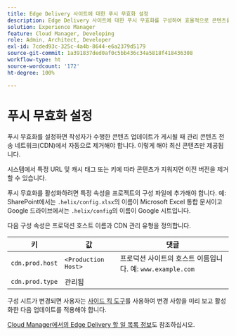 ```yaml
---
title: Edge Delivery 사이트에 대한 푸시 무효화 설정
description: Edge Delivery 사이트에 대한 푸시 무효화를 구성하여 효율적으로 콘텐츠를 업데이트하고 캐싱을 제어하는 방법에 대해 알아봅니다.
solution: Experience Manager
feature: Cloud Manager, Developing
role: Admin, Architect, Developer
exl-id: 7cded93c-325c-4a4b-8644-e6a2379d5179
source-git-commit: 1a391837ded0af0c5bb436c34a5818f418436308
workflow-type: ht
source-wordcount: '172'
ht-degree: 100%

---
```


# 푸시 무효화 설정

푸시 무효화를 설정하면 작성자가 수행한 콘텐츠 업데이트가 게시될 때 관리 콘텐츠 전송 네트워크(CDN)에서 자동으로 제거해야 합니다. 이렇게 해야 최신 콘텐츠만 제공됩니다.

시스템에서 특정 URL 및 캐시 태그 또는 키에 따라 콘텐츠가 지워지면 이전 버전을 제거할 수 있습니다.

푸시 무효화를 활성화하려면 특정 속성을 프로젝트의 구성 파일에 추가해야 합니다. 예: SharePoint에서는 `.helix/config.xlsx`의 이름이 Microsoft Excel 통합 문서이고 Google 드라이브에서는 `.helix/config`의 이름이 Google 시트입니다.

다음 구성 속성은 프로덕션 호스트 이름과 CDN 관리 유형을 정의합니다.

| 키 | 값 | 댓글 |
| --- | --- | --- |
| `cdn.prod.host` | `<Production Host>` | 프로덕션 사이트의 호스트 이름입니다. 예: `www.example.com` |
| `cdn.prod.type` | 관리됨 |   |

구성 시트가 변경되면 사용자는 [사이드 킥 도구](/help/edge/docs/sidekick.md)를 사용하여 변경 사항을 미리 보고 활성화한 다음 업데이트를 적용해야 합니다.

[Cloud Manager에서의 Edge Delivery 할 일 목록 정보](/help/implementing/cloud-manager/edge-delivery/introduction-to-edge-delivery-services.md#ed-todo-list)도 참조하십시오.
